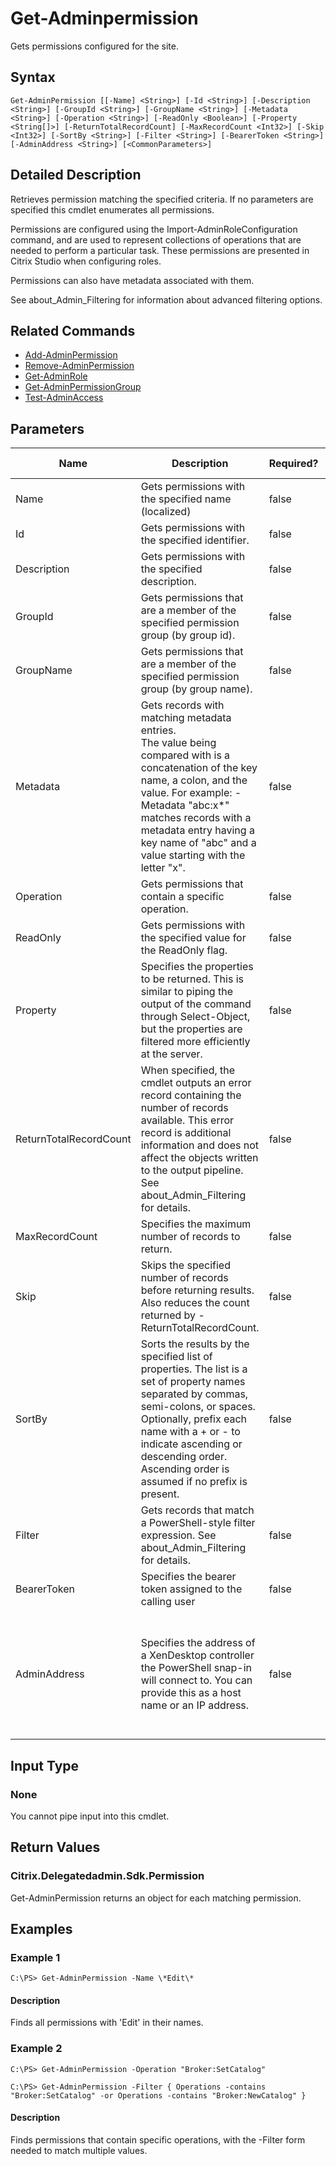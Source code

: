﻿
# Get-Adminpermission
Gets permissions configured for the site.
## Syntax
```
Get-AdminPermission [[-Name] <String>] [-Id <String>] [-Description <String>] [-GroupId <String>] [-GroupName <String>] [-Metadata <String>] [-Operation <String>] [-ReadOnly <Boolean>] [-Property <String[]>] [-ReturnTotalRecordCount] [-MaxRecordCount <Int32>] [-Skip <Int32>] [-SortBy <String>] [-Filter <String>] [-BearerToken <String>] [-AdminAddress <String>] [<CommonParameters>]
```
## Detailed Description
Retrieves permission matching the specified criteria. If no parameters are specified this cmdlet enumerates all permissions.

Permissions are configured using the Import-AdminRoleConfiguration command, and are used to represent collections of operations that are needed to perform a particular task. These permissions are presented in Citrix Studio when configuring roles.

Permissions can also have metadata associated with them.

See about\_Admin\_Filtering for information about advanced filtering options.


## Related Commands

* [Add-AdminPermission](./Add-AdminPermission/)
* [Remove-AdminPermission](./Remove-AdminPermission/)
* [Get-AdminRole](./Get-AdminRole/)
* [Get-AdminPermissionGroup](./Get-AdminPermissionGroup/)
* [Test-AdminAccess](./Test-AdminAccess/)
## Parameters
| Name   | Description | Required? | Pipeline Input | Default Value |
| --- | --- | --- | --- | --- |
| Name | Gets permissions with the specified name (localized) | false | true (ByValue, ByPropertyName) |  |
| Id | Gets permissions with the specified identifier. | false | true (ByPropertyName) |  |
| Description | Gets permissions with the specified description. | false | false |  |
| GroupId | Gets permissions that are a member of the specified permission group (by group id). | false | false |  |
| GroupName | Gets permissions that are a member of the specified permission group (by group name). | false | false |  |
| Metadata | Gets records with matching metadata entries.<br>The value being compared with is a concatenation of the key name, a colon, and the value. For example: -Metadata "abc:x\*" matches records with a metadata entry having a key name of "abc" and a value starting with the letter "x". | false | false |  |
| Operation | Gets permissions that contain a specific operation. | false | false |  |
| ReadOnly | Gets permissions with the specified value for the ReadOnly flag. | false | false |  |
| Property | Specifies the properties to be returned. This is similar to piping the output of the command through Select-Object, but the properties are filtered more efficiently at the server. | false | false |  |
| ReturnTotalRecordCount | When specified, the cmdlet outputs an error record containing the number of records available. This error record is additional information and does not affect the objects written to the output pipeline. See about\_Admin\_Filtering for details. | false | false | False |
| MaxRecordCount | Specifies the maximum number of records to return. | false | false | 250 |
| Skip | Skips the specified number of records before returning results. Also reduces the count returned by -ReturnTotalRecordCount. | false | false | 0 |
| SortBy | Sorts the results by the specified list of properties. The list is a set of property names separated by commas, semi-colons, or spaces. Optionally, prefix each name with a + or - to indicate ascending or descending order. Ascending order is assumed if no prefix is present. | false | false | The default sort order is by name or unique identifier. |
| Filter | Gets records that match a PowerShell-style filter expression. See about\_Admin\_Filtering for details. | false | false |  |
| BearerToken | Specifies the bearer token assigned to the calling user | false | false |  |
| AdminAddress | Specifies the address of a XenDesktop controller the PowerShell snap-in will connect to. You can provide this as a host name or an IP address. | false | false | Localhost. Once a value is provided by any cmdlet, this value becomes the default. |

## Input Type

### None
You cannot pipe input into this cmdlet.
## Return Values

### Citrix.Delegatedadmin.Sdk.Permission
Get-AdminPermission returns an object for each matching permission.
## Examples

### Example 1
```
C:\PS> Get-AdminPermission -Name \*Edit\*
```
#### Description
Finds all permissions with 'Edit' in their names.
### Example 2
```
C:\PS> Get-AdminPermission -Operation "Broker:SetCatalog"

C:\PS> Get-AdminPermission -Filter { Operations -contains "Broker:SetCatalog" -or Operations -contains "Broker:NewCatalog" }
```
#### Description
Finds permissions that contain specific operations, with the -Filter form needed to match multiple values.
